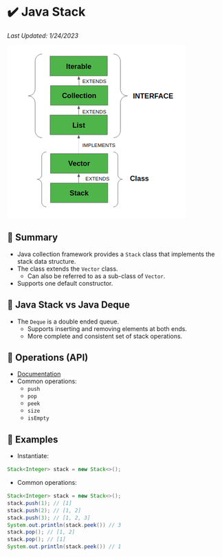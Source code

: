 # :heavy_check_mark: Java Stack
*Last Updated: 1/24/2023*

![Image of Stack class diagram](../../../images/data-structures/linear/stack/stack-class-diagram.png)

## :round_pushpin: Summary
- Java collection framework provides a `Stack` class that implements the stack data structure.
- The class extends the `Vector` class.
  - Can also be referred to as a sub-class of `Vector`.
- Supports one default constructor.

## :round_pushpin: Java Stack vs Java Deque
- The `Deque` is a double ended queue.
  - Supports inserting and removing elements at both ends.
  - More complete and consistent set of stack operations.

## :round_pushpin: Operations (API)
- [Documentation](https://docs.oracle.com/javase/7/docs/api/java/util/Stack.html)
- Common operations:
  - `push`
  - `pop`
  - `peek`
  - `size`
  - `isEmpty`

## :round_pushpin: Examples
- Instantiate:
```java
Stack<Integer> stack = new Stack<>();
```

- Common operations:
```java
Stack<Integer> stack = new Stack<>();
stack.push(1); // [1]
stack.push(2); // [1, 2]
stack.push(3); // [1, 2, 3]
System.out.println(stack.peek()) // 3
stack.pop(); // [1, 2]
stack.pop(); // [1]
System.out.println(stack.peek()) // 1
```
